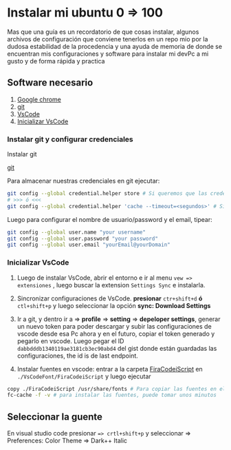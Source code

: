 # Instalar mi ubuntu 0 => 100

Mas que una guía es un recordatorio de que cosas instalar, algunos archivos de configuración que conviene tenerlos en un repo mio por la dudosa estabilidad de la procedencia y una ayuda de memoria de donde se encuentran mis configuraciones y software para instalar mi devPc a mi gusto y de forma rápida y practica

## Software necesario

1. [Google chrome](https://www.google.com.mx/intl/es-419/chrome/?brand=CHBD&gclid=Cj0KCQjw3qzzBRDnARIsAECmryqQ7s8n6O1T4Sk7xO3EsdhEymfydLbIpk33SQ-heFggNLyB1YjWPqkaApLmEALw_wcB&gclsrc=aw.ds)
2. [git](https://git-scm.com/download/linux)
3. [VsCode](https://code.visualstudio.com/docs/setup/linux)
4. [Inicializar VsCode](###-Inicializar-VsCode)

### Instalar git y configurar credenciales

Instalar git

[git](https://git-scm.com/download/linux)

Para almacenar nuestras credenciales en git ejecutar:

```bash
git config --global credential.helper store # Si queremos que las credenciales queden en el disco y no las vuelva a solicitar
# >>> ó <<<
git config --global credential.helper 'cache --timeout=<segundos>' # Si no queremos almacenar las credenciales en el disco y queremos que las recuerde por la cantidad de <segundos> indicados, esta opción esta buena para ponerle unas cuantas horas y que las pida cada tanto o al comenzar el dia.
```
Luego para configurar el nombre de usuario/password y el email, tipear:

```bash
git config --global user.name "your username"
git config --global user.password "your password"
git config --global user.email "yourEmail@yourDomain"
```

### Inicializar VsCode

1. Luego de instalar VsCode, abrir el entorno e ir al menu  `vew => extensiones` , luego buscar la extension  `Settings Sync` e instalarla.
2. Sincronizar configuraciones de VsCode.
**presionar**
`ctr+shift+d`
**ó**
`ctl+shift+p`
y luego seleccionar la opción
**sync: Download Settings**
1. Ir a git, y dentro ir a => **profile** => **setting** => **depeloper settings**, generar un nuevo token para poder descargar y subir las configuraciones de vscode desde esa Pc ahora y en el futuro, copiar el token generado y pegarlo en vscode. Luego pegar el ID `dabbdddb1340119ae3181cb3ec90abd4` del gist donde están guardadas las configuraciones, the id is de last endpoint.

2. Instalar fuentes en vscode: entrar a la carpeta [FiraCodeiScript](./VsCodeFont/FiraCodeiScript/) en `./VsCodeFont/FiraCodeiScript` y luego ejecutar

```bash
copy ./FiraCodeiScript /usr/share/fonts # Para copiar las fuentes en el equipo
fc-cache -f -v # para instalar las fuentes, puede tomar unos minutos
```

## Seleccionar la guente

En visual studio code presionar `=> crtl+shift+p` y seleccionar => Preferences: Color Theme => Dark++ Italic